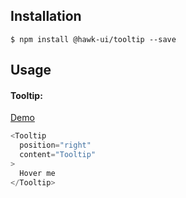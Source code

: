 ## Installation
`$ npm install @hawk-ui/tooltip --save`


## Usage


#### Tooltip:
[Demo]()
```js
<Tooltip
  position="right"
  content="Tooltip"
>
  Hover me
</Tooltip>
```